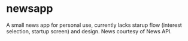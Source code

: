 # newsapp

A small news app for personal use, currently lacks starup flow (interest selection, startup screen) and design. News courtesy of News API.
